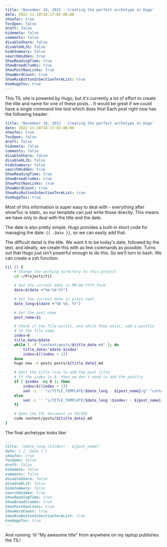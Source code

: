 ```yaml
---
title: 'November 18, 2022 - Creating the perfect archetype in Hugo'
date: 2022-11-18T16:17:02-08:00
showToc: true
TocOpen: false
draft: false
hidemeta: false
comments: false
disableShare: false
disableHLJS: false
hideSummary: false
searchHidden: true
ShowReadingTime: true
ShowBreadCrumbs: true
ShowPostNavLinks: true
ShowWordCount: true
ShowRssButtonInSectionTermList: true
UseHugoToc: true
---
```


This TIL site is powered by Hugo, but it's currently a lot of effort to create the title and name for one of these
posts... It would be great if we could have a single command line tool which does this! Each post right now has the
following header:

```yaml {title="post_header.yaml"}
title: 'November 18, 2022 - Creating the perfect archetype in Hugo'
date: 2022-11-18T16:17:02-08:00
showToc: true
TocOpen: false
draft: false
hidemeta: false
comments: false
disableShare: false
disableHLJS: false
hideSummary: false
searchHidden: true
ShowReadingTime: true
ShowBreadCrumbs: true
ShowPostNavLinks: true
ShowWordCount: true
ShowRssButtonInSectionTermList: true
UseHugoToc: true
```

Most of this information is super easy to deal with - everything after showToc is static, so our template can just
write those directly. This means we have only to deal with the title and the date.

The date is also pretty simple. Hugo provides a built-in short code for managing the date: `{{ .Date }}`, so we can
easily add that.

The difficult detail is the title. We want it to be today's date, followed by the text, and ideally, we create this
with as few commands as possible. Turns out that Hugo just isn't powerful enough to do this. So we'll turn to bash. We can create a zsh function:

```bash {title=.zshrc}
til () {
    # Change the working directory to this project
    cd ~/Projects/til

    # Get the current date in MM-DD-YYYY form
    date=$(date +"%m-%d-%Y")

    # Get the current date in plain text
    date_long=$(date +"%B %d, %Y")

    # Get the post name
    post_name=$1

    # Check if the file exists, and while they exist, add a postfix
    # to the file name
    index=0
    title_date=$date
    while [ -f "content/posts/$title_date.md" ]; do
        title_date="$date-$index"
        index=$((index + 1))
    done
    hugo new -k posts posts/${title_date}.md

    # Edit the title line to add the post title
    # If the index is 0, then we don't need to add the postfix
    if [ $index -eq 0 ]; then
        index=$((index + 1))
        sed -i '' "s/TITLE_TEMPLATE/$date_long - ${post_name}/g" "content/posts/$title_date.md"
    else
        sed -i '' "s/TITLE_TEMPLATE/$date_long ($index) - ${post_name}/g" "content/posts/$title_date.md"
    fi

    # Open the TIL document in VSCODE
    code content/posts/${title_date}.md
}
```

The final archetype looks like:

```md {title=posts.md}
---
title: '$date_long ($index) - ${post_name}'
date: { { .Date } }
showToc: true
TocOpen: false
draft: false
hidemeta: false
comments: false
disableShare: false
disableHLJS: false
hideSummary: false
searchHidden: true
ShowReadingTime: true
ShowBreadCrumbs: true
ShowPostNavLinks: true
ShowWordCount: true
ShowRssButtonInSectionTermList: true
UseHugoToc: true
---
```

And running `til "My awesome title" from anywhere on my laptop publishes the TIL!
